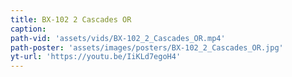```yaml
---
title: BX-102 2 Cascades OR
caption:
path-vid: 'assets/vids/BX-102_2_Cascades_OR.mp4'
path-poster: 'assets/images/posters/BX-102_2_Cascades_OR.jpg'
yt-url: 'https://youtu.be/IiKLd7egoH4'
---
```

